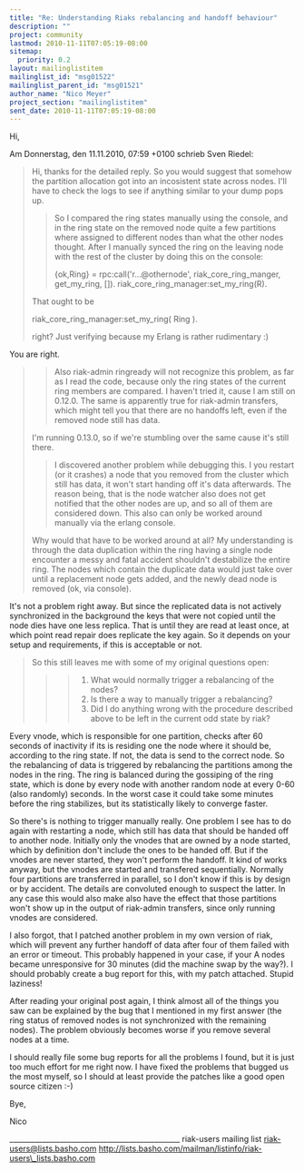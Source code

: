 ```yaml
---
title: "Re: Understanding Riaks rebalancing and handoff behaviour"
description: ""
project: community
lastmod: 2010-11-11T07:05:19-08:00
sitemap:
  priority: 0.2
layout: mailinglistitem
mailinglist_id: "msg01522"
mailinglist_parent_id: "msg01521"
author_name: "Nico Meyer"
project_section: "mailinglistitem"
sent_date: 2010-11-11T07:05:19-08:00
---
```



Hi,

Am Donnerstag, den 11.11.2010, 07:59 +0100 schrieb Sven Riedel:
> Hi,
> thanks for the detailed reply. So you would suggest that somehow the
> partition allocation got into an incosistent state across nodes. I'll
> have to check the logs to see if anything similar to your dump pops
> up.
> 
> > So I compared the ring states manually using the console, and in the
> > ring state on the removed node quite a few partitions where assigned
> > to
> > different nodes than what the other nodes thought.
> > After I manually synced the ring on the leaving node with the rest
> > of
> > the cluster by doing this on the console:
> > 
> > {ok,Ring} = rpc:call('r...@othernode', riak\_core\_ring\_manger,
> > get\_my\_ring, []).
> > riak\_core\_ring\_manager:set\_my\_ring(R).
> > 
> > 
> 
> 
> That ought to be 
> 
> 
> riak\_core\_ring\_manager:set\_my\_ring( Ring ).
> 
> 
> right? Just verifying because my Erlang is rather rudimentary :)

You are right.

> > Also riak-admin ringready will not recognize this problem, as far as
> > I
> > read the code, because only the ring states of the current ring
> > members
> > are compared. I haven't tried it, cause I am still on 0.12.0. 
> > The same is apparently true for riak-admin transfers, which might
> > tell
> > you that there are no handoffs left, even if the removed node still
> > has
> > data.
> > 
> 
> 
> I'm running 0.13.0, so if we're stumbling over the same cause it's
> still there.
> 
> > 
> > I discovered another problem while debugging this. I you restart (or
> > it
> > crashes) a node that you removed from the cluster which still has
> > data,
> > it won't start handing off it's data afterwards. The reason being,
> > that
> > is the node watcher also does not get notified that the other nodes
> > are
> > up, and so all of them are considered down. This also can only be
> > worked
> > around manually via the erlang console.
> > 
> 
> 
> Why would that have to be worked around at all? My understanding is
> through the data duplication within the ring having a single node
> encounter a messy and fatal accident shouldn't destabilize the entire
> ring. The nodes which contain the duplicate data would just take over
> until a replacement node gets added, and the newly dead node is
> removed (ok, via console).
> 

It's not a problem right away. But since the replicated data is not
actively synchronized in the background the keys that were not copied
until the node dies have one less replica. That is until they are read
at least once, at which point read repair does replicate the key again.
So it depends on your setup and requirements, if this is acceptable or
not.

> 
> So this still leaves me with some of my original questions open:
> > > 
> > > 1. What would normally trigger a rebalancing of the nodes? 
> > > 2. Is there a way to manually trigger a rebalancing?
> > > 3. Did I do anything wrong with the procedure described above to
> > > be left in the current odd state by riak?
> 

Every vnode, which is responsible for one partition, checks after 60
seconds of inactivity if its is residing one the node where it should
be, according to the ring state. If not, the data is send to the correct
node. So the rebalancing of data is triggered by rebalancing the
partitions among the nodes in the ring.
The ring is balanced during the gossiping of the ring state, which is
done by every node with another random node at every 0-60 (also
randomly) seconds.
In the worst case it could take some minutes before the ring stabilizes,
but its statistically likely to converge faster.

So there's is nothing to trigger manually really. One problem I see has
to do again with restarting a node, which still has data that should be
handed off to another node. Initially only the vnodes that are owned by
a node started, which by definition don't include the ones to be handed
off. But if the vnodes are never started, they won't perform the
handoff.
It kind of works anyway, but the vnodes are started and transfered
sequentially. Normally four partitions are transferred in parallel, so I
don't know if this is by design or by accident. The details are
convoluted enough to suspect the latter.
In any case this would also make also have the effect that those
partitions won't show up in the output of riak-admin transfers, since
only running vnodes are considered.

I also forgot, that I patched another problem in my own version of riak,
which will prevent any further handoff of data after four of them failed
with an error or timeout. This probably happened in your case, if your A
nodes became unresponsive for 30 minutes (did the machine swap by the
way?).
I should probably create a bug report for this, with my patch attached.
Stupid laziness!

After reading your original post again, I think almost all of the things
you saw can be explained by the bug that I mentioned in my first answer
(the ring status of removed nodes is not synchronized with the remaining
nodes). The problem obviously becomes worse if you remove several nodes
at a time.


I should really file some bug reports for all the problems I found, but
it is just too much effort for me right now. I have fixed the problems
that bugged us the most myself, so I should at least provide the patches
like a good open source citizen :-)

Bye,

Nico





\_\_\_\_\_\_\_\_\_\_\_\_\_\_\_\_\_\_\_\_\_\_\_\_\_\_\_\_\_\_\_\_\_\_\_\_\_\_\_\_\_\_\_\_\_\_\_
riak-users mailing list
riak-users@lists.basho.com
http://lists.basho.com/mailman/listinfo/riak-users\_lists.basho.com

